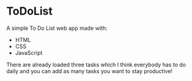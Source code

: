 # ToDoList #

A simple To Do List web app made with:

* HTML
* CSS
* JavaScript

There are already loaded three tasks which I think everybody has to do daily and you can add as many tasks you want to stay productive!

